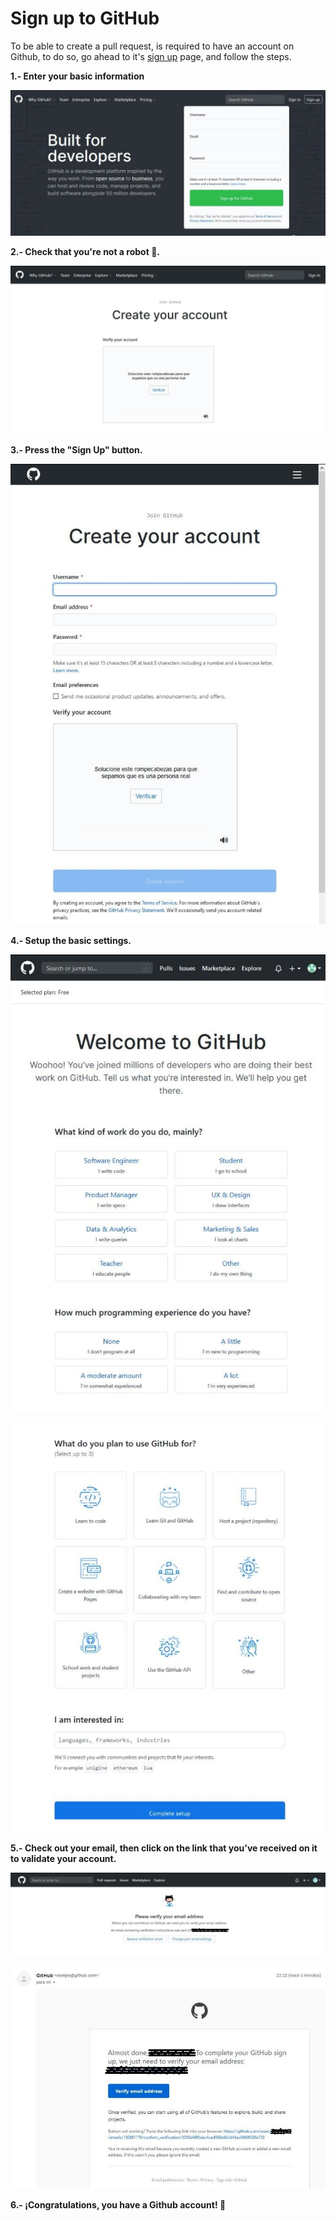 # Sign up to GitHub

To be able to create a pull request, is required to have an account on Github, to do so, go ahead to it's [sign up](http://github.com/join) page, and follow the steps.

**1.- Enter your basic information**

![Image](../_assets/contributing/github_account/01.jpg)

**2.- Check that you're not a robot :robot:.**

![Image](../_assets/contributing/github_account/02.jpg)

**3.- Press the "Sign Up" button.**

![Image](../_assets/contributing/github_account/03.jpg)

**4.- Setup the basic settings.**

![Image](../_assets/contributing/github_account/04.jpg)

![Image](../_assets/contributing/github_account/05.jpg)

**5.- Check out your email, then click on the link that you've received on it to validate your account.**

![Image](../_assets/contributing/github_account/06.jpg)

![Image](../_assets/contributing/github_account/07.jpg)

**6.- ¡Congratulations, you have a Github account! :tada:**
